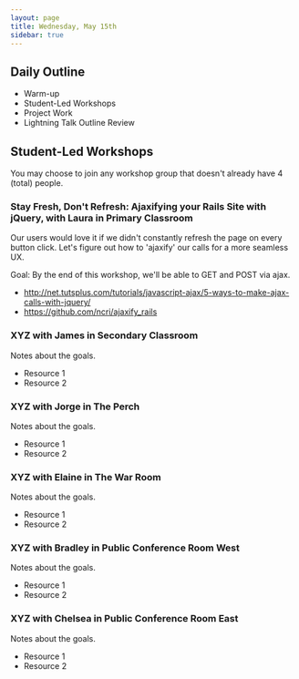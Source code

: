 ```yaml
---
layout: page
title: Wednesday, May 15th
sidebar: true
---
```


## Daily Outline

* Warm-up
* Student-Led Workshops
* Project Work
* Lightning Talk Outline Review

## Student-Led Workshops

You may choose to join any workshop group that doesn't already have 4 (total) people.

### Stay Fresh, Don't Refresh: Ajaxifying your Rails Site with jQuery, with Laura in Primary Classroom

Our users would love it if we didn't constantly refresh the page on every button click. Let's figure out how to 'ajaxify' our calls for a more seamless UX.

Goal: By the end of this workshop, we'll be able to GET and POST via ajax.

* http://net.tutsplus.com/tutorials/javascript-ajax/5-ways-to-make-ajax-calls-with-jquery/
* https://github.com/ncri/ajaxify_rails


### XYZ with James in Secondary Classroom

Notes about the goals.

* Resource 1
* Resource 2

### XYZ with Jorge in The Perch

Notes about the goals.

* Resource 1
* Resource 2

### XYZ with Elaine in The War Room

Notes about the goals.

* Resource 1
* Resource 2

### XYZ with Bradley in Public Conference Room West

Notes about the goals.

* Resource 1
* Resource 2

### XYZ with Chelsea in Public Conference Room East

Notes about the goals.

* Resource 1
* Resource 2

